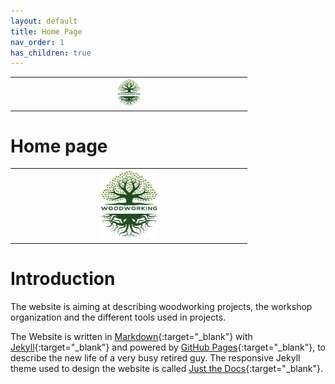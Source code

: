 ```yaml
---
layout: default
title: Home Page
nav_order: 1
has_children: true
---
```

|                                                           |
|:---------------------------------------------------------:|
| <img src="media/Lignarius.png" width="10%" height="10%"/> |

#  Home page

|                                          |
|:---------------------------------------------------------:|
| <img src="media/Lignarius.png" width="25%" height="25%"/> |

# Introduction

The website is aiming at describing woodworking projects, 
the workshop organization and the different tools used in projects. 

The Website is written in [Markdown](https://www.markdownguide.org/){:target="_blank"} with 
[Jekyll](https://jekyllrb.com/){:target="_blank"} and powered by [GitHub Pages](https://pages.github.com/){:target="_blank"},
to describe the new life of a very busy retired guy. The responsive Jekyll theme 
used to design the website is called [Just the Docs](https://just-the-docs.com/){:target="_blank"}. 



